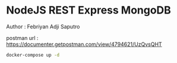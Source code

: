 # NodeJS REST Express MongoDB

Author : Febriyan Adji Saputro

postman url : https://documenter.getpostman.com/view/4794621/UzQvsQHT

```sh
docker-compose up -d
```
